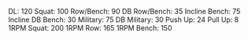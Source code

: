 DL: 120
 Squat: 100
 Row/Bench: 90
 DB Row/Bench: 35
 Incline Bench: 75
 Incline DB Bench: 30
 Military: 75
 DB Military: 30
 Push Up: 24
 Pull Up: 8
 1RPM Squat: 200
 1RPM Row: 165
 1RPM Bench: 150
